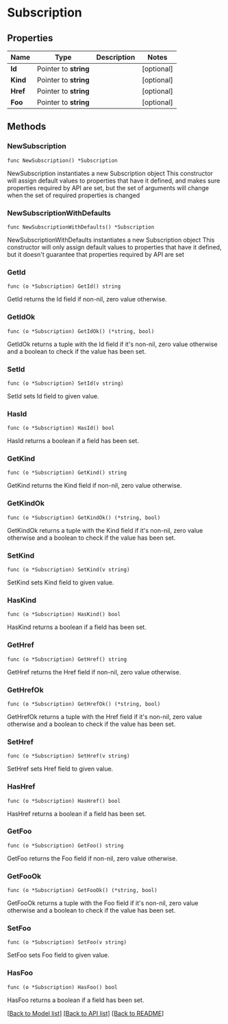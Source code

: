 # Subscription

## Properties

Name | Type | Description | Notes
------------ | ------------- | ------------- | -------------
**Id** | Pointer to **string** |  | [optional] 
**Kind** | Pointer to **string** |  | [optional] 
**Href** | Pointer to **string** |  | [optional] 
**Foo** | Pointer to **string** |  | [optional] 

## Methods

### NewSubscription

`func NewSubscription() *Subscription`

NewSubscription instantiates a new Subscription object
This constructor will assign default values to properties that have it defined,
and makes sure properties required by API are set, but the set of arguments
will change when the set of required properties is changed

### NewSubscriptionWithDefaults

`func NewSubscriptionWithDefaults() *Subscription`

NewSubscriptionWithDefaults instantiates a new Subscription object
This constructor will only assign default values to properties that have it defined,
but it doesn't guarantee that properties required by API are set

### GetId

`func (o *Subscription) GetId() string`

GetId returns the Id field if non-nil, zero value otherwise.

### GetIdOk

`func (o *Subscription) GetIdOk() (*string, bool)`

GetIdOk returns a tuple with the Id field if it's non-nil, zero value otherwise
and a boolean to check if the value has been set.

### SetId

`func (o *Subscription) SetId(v string)`

SetId sets Id field to given value.

### HasId

`func (o *Subscription) HasId() bool`

HasId returns a boolean if a field has been set.

### GetKind

`func (o *Subscription) GetKind() string`

GetKind returns the Kind field if non-nil, zero value otherwise.

### GetKindOk

`func (o *Subscription) GetKindOk() (*string, bool)`

GetKindOk returns a tuple with the Kind field if it's non-nil, zero value otherwise
and a boolean to check if the value has been set.

### SetKind

`func (o *Subscription) SetKind(v string)`

SetKind sets Kind field to given value.

### HasKind

`func (o *Subscription) HasKind() bool`

HasKind returns a boolean if a field has been set.

### GetHref

`func (o *Subscription) GetHref() string`

GetHref returns the Href field if non-nil, zero value otherwise.

### GetHrefOk

`func (o *Subscription) GetHrefOk() (*string, bool)`

GetHrefOk returns a tuple with the Href field if it's non-nil, zero value otherwise
and a boolean to check if the value has been set.

### SetHref

`func (o *Subscription) SetHref(v string)`

SetHref sets Href field to given value.

### HasHref

`func (o *Subscription) HasHref() bool`

HasHref returns a boolean if a field has been set.

### GetFoo

`func (o *Subscription) GetFoo() string`

GetFoo returns the Foo field if non-nil, zero value otherwise.

### GetFooOk

`func (o *Subscription) GetFooOk() (*string, bool)`

GetFooOk returns a tuple with the Foo field if it's non-nil, zero value otherwise
and a boolean to check if the value has been set.

### SetFoo

`func (o *Subscription) SetFoo(v string)`

SetFoo sets Foo field to given value.

### HasFoo

`func (o *Subscription) HasFoo() bool`

HasFoo returns a boolean if a field has been set.


[[Back to Model list]](../README.md#documentation-for-models) [[Back to API list]](../README.md#documentation-for-api-endpoints) [[Back to README]](../README.md)


